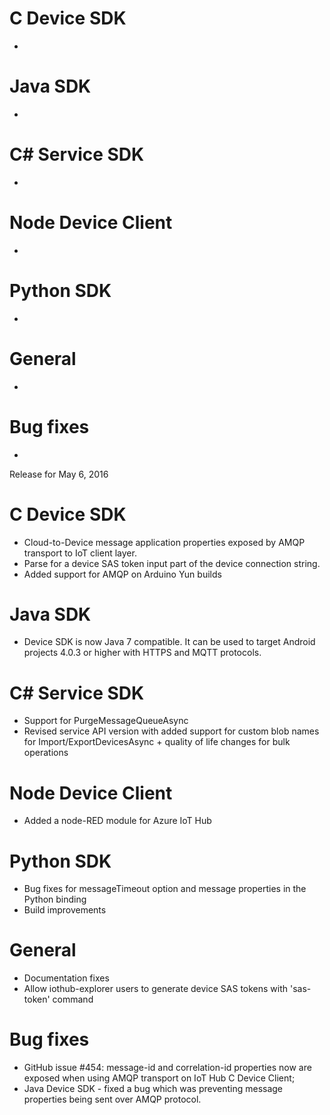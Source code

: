 # C Device SDK
- 

# Java SDK
- 

# C# Service SDK
- 

# Node Device Client
- 

# Python SDK
- 

# General
- 

# Bug fixes

- 


Release for May 6, 2016

# C Device SDK
- Cloud-to-Device message application properties exposed by AMQP transport to IoT client layer.
- Parse for a device SAS token input part of the device connection string.
- Added support for AMQP on Arduino Yun builds

# Java SDK
- Device SDK is now Java 7 compatible. It can be used to target Android projects 4.0.3 or higher with HTTPS and MQTT protocols.

# C# Service SDK
- Support for PurgeMessageQueueAsync
- Revised service API version with added support for custom blob names for Import/ExportDevicesAsync + quality of life changes for bulk operations

# Node Device Client
- Added a node-RED module for Azure IoT Hub

# Python SDK
- Bug fixes for messageTimeout option and message properties in the Python binding
- Build improvements

# General
- Documentation fixes
- Allow iothub-explorer users to generate device SAS tokens with 'sas-token' command

# Bug fixes

- GitHub issue #454: message-id and correlation-id properties now are exposed when using AMQP transport on IoT Hub C Device Client;
- Java Device SDK - fixed a bug which was preventing message properties being sent over AMQP protocol.


